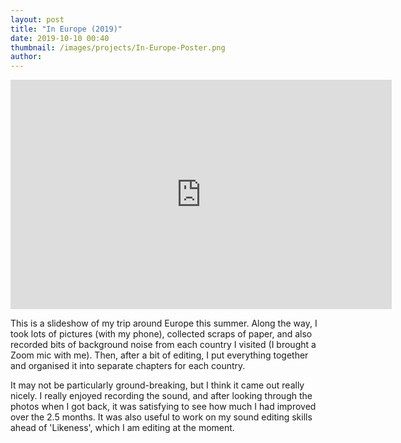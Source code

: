 ```yaml
---
layout: post
title: "In Europe (2019)"
date: 2019-10-10 00:40
thumbnail: /images/projects/In-Europe-Poster.png
author:
---
```

<iframe src="https://onedrive.live.com/embed?cid=20F32A3556EFA86D&amp;resid=20F32A3556EFA86D%211469&amp;authkey=APMTMnXQ9M-HtOY&amp;em=2&amp;wdAr=1.7777777777777777" width="610px" height="367px" frameborder="0">This is an embedded <a target="_blank" href="https://office.com">Microsoft Office</a> presentation, powered by <a target="_blank" href="https://office.com/webapps">Office</a>.</iframe>

This is a slideshow of my trip around Europe this summer. Along the way, I took lots of pictures (with my phone), collected scraps of paper, and also recorded bits of background noise from each country I visited (I brought a Zoom mic with me). Then, after a bit of editing, I put everything together and organised it into separate chapters for each country.

It may not be particularly ground-breaking, but I think it came out really nicely. I really enjoyed recording the sound, and after looking through the photos when I got back, it was satisfying to see how much I had improved over the 2.5 months. It was also useful to work on my sound editing skills ahead of 'Likeness', which I am editing at the moment.
